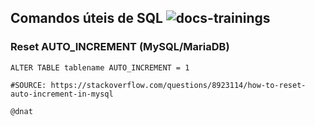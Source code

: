 ## Comandos úteis de SQL ![docs-trainings](https://img.shields.io/badge/docs-PtBR_tips-green)

### Reset AUTO_INCREMENT (MySQL/MariaDB)
```
ALTER TABLE tablename AUTO_INCREMENT = 1

#SOURCE: https://stackoverflow.com/questions/8923114/how-to-reset-auto-increment-in-mysql
```

```
@dnat
```
